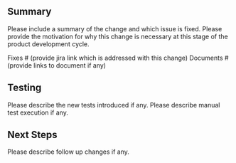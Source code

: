 ## Summary

Please include a summary of the change and which issue is fixed. Please provide the motivation for why this change is necessary at this stage of the product development cycle.

Fixes # (provide jira link which is addressed with this change)
Documents # (provide links to document if any)

## Testing

Please describe the new tests introduced if any.
Please describe manual test execution if any.

## Next Steps

Please describe follow up changes if any.
